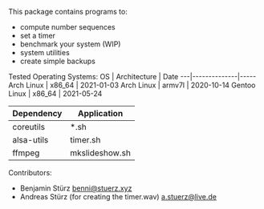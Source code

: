 This package contains programs to:
- compute number sequences
- set a timer
- benchmark your system (WIP)
- system utilities
- create simple backups

Tested Operating Systems:
OS | Architecture | Date
---|--------------|-----
Arch Linux | x86_64 | 2021-01-03
Arch Linux | armv7l | 2020-10-14
Gentoo Linux | x86_64 | 2021-05-24

Dependency | Application
-----------|------------
coreutils | *.sh
alsa-utils | timer.sh
ffmpeg | mkslideshow.sh

Contributors:
- Benjamin Stürz <benni@stuerz.xyz>
- Andreas Stürz (for creating the timer.wav) <a.stuerz@live.de>

